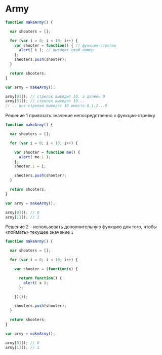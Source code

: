 # Army

```javascript
function makeArmy() {

  var shooters = [];

  for (var i = 0; i < 10; i++) {
    var shooter = function() { // функция-стрелок
      alert( i ); // выводит свой номер
    };
    shooters.push(shooter);
  }

  return shooters;
}

var army = makeArmy();

army[0](); // стрелок выводит 10, а должен 0
army[5](); // стрелок выводит 10...
// .. все стрелки выводят 10 вместо 0,1,2...9
```

Решение 1 привязать значение непосредственно к функции-стрелку

```javascript
function makeArmy() {

  var shooters = [];

  for (var i = 0; i < 10; i++) {

    var shooter = function me() {
      alert( me.i );
    };
    shooter.i = i;

    shooters.push(shooter);
  }

  return shooters;
}

var army = makeArmy();

army[0](); // 0
army[1](); // 1
```

Решение 2 - использовать дополнительную функцию для того, чтобы «поймать» текущее значение `i`

```javascript
function makeArmy() {

  var shooters = [];

  for (var i = 0; i < 10; i++) {

    var shooter = (function(x) {

      return function() {
        alert( x );
      };

    })(i);

    shooters.push(shooter);
  }

  return shooters;
}

var army = makeArmy();

army[0](); // 0
army[1](); // 1
```



